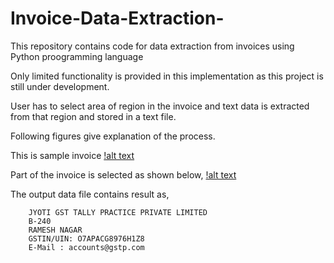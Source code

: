 # Invoice-Data-Extraction-
This repository contains code for data extraction from invoices using Python proogramming language

Only limited functionality is provided in this implementation as this project is still under development.

User has to select area of region in the invoice and text data is extracted from that region and stored in a text file.

Following figures give explanation of the process.

This is sample invoice
[!alt text](https://raw.githubusercontent.com/bansii1/Invoice-Data-Extraction-/master/sample.jpg)

Part of the invoice is selected as shown below,
[!alt text](https://raw.githubusercontent.com/bansii1/Invoice-Data-Extraction-/master/partOfinvoice.png)

The output data file contains result as,

        JYOTI GST TALLY PRACTICE PRIVATE LIMITED
        B-240
        RAMESH NAGAR
        GSTIN/UIN: O7APACG8976H1Z8
        E-Mail : accounts@gstp.com


